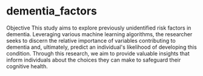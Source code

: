 # dementia_factors
Objective
This study aims to explore previously unidentified risk factors in dementia. Leveraging various machine learning algorithms, the researcher seeks to discern the relative importance of variables contributing to dementia and, ultimately, predict an individual's likelihood of developing this condition. Through this research, we aim to provide valuable insights that inform individuals about the choices they can make to safeguard their cognitive health.
